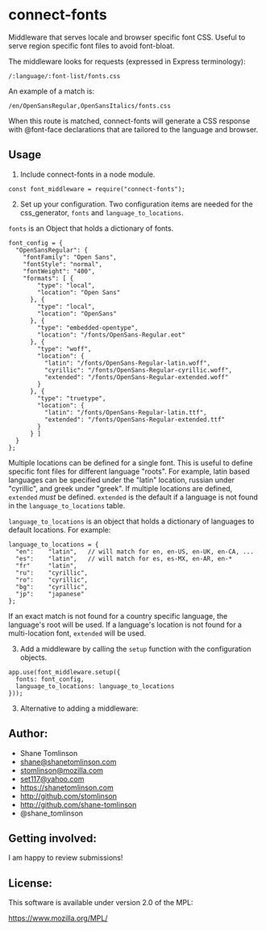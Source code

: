 # connect-fonts

Middleware that serves locale and browser specific font CSS. Useful to serve
region specific font files to avoid font-bloat.

The middleware looks for requests (expressed in Express terminology):
```
/:language/:font-list/fonts.css
```

An example of a match is:
```
/en/OpenSansRegular,OpenSansItalics/fonts.css
```

When this route is matched, connect-fonts will generate a CSS response with @font-face declarations that are tailored to the language and browser.

## Usage
1. Include connect-fonts in a node module.
```
const font_middleware = require("connect-fonts");
```

2. Set up your configuration.
Two configuration items are needed for the css_generator, `fonts` and
`language_to_locations`.

`fonts` is an Object that holds a dictionary of fonts.

```
font_config = {
  "OpenSansRegular": {
    "fontFamily": "Open Sans",
    "fontStyle": "normal",
    "fontWeight": "400",
    "formats": [ {
        "type": "local",
        "location": "Open Sans"
      }, {
        "type": "local",
        "location": "OpenSans"
      }, {
        "type": "embedded-opentype",
        "location": "/fonts/OpenSans-Regular.eot"
      }, {
        "type": "woff",
        "location": {
          "latin": "/fonts/OpenSans-Regular-latin.woff",
          "cyrillic": "/fonts/OpenSans-Regular-cyrillic.woff",
          "extended": "/fonts/OpenSans-Regular-extended.woff"
        }
      }, {
        "type": "truetype",
        "location": {
          "latin": "/fonts/OpenSans-Regular-latin.ttf",
          "extended": "/fonts/OpenSans-Regular-extended.ttf"
        }
      } ]
  }
};
```

Multiple locations can be defined for a single font. This is useful to define
specific font files for different language "roots". For example, latin based
languages can be specified under the "latin" location, russian under
"cyrillic", and greek under "greek". If multiple locations are defined, `extended` *must* be defined. `extended` is the default if a language is not found in the `language_to_locations` table.

`language_to_locations` is an object that holds a dictionary of languages to
default locations. For example:

```
language_to_locations = {
  "en":    "latin",   // will match for en, en-US, en-UK, en-CA, ...
  "es":    "latin",   // will match for es, es-MX, en-AR, en-*
  "fr"     "latin",
  "ru":    "cyrillic",
  "ro":    "cyrillic",
  "bg":    "cyrillic",
  "jp":    "japanese"
};
```

If an exact match is not found for a country specific language, the language's root will be used. If a language's location is not found for a multi-location font, `extended` will be used.

3. Add a middleware by calling the `setup` function with the configuration objects.
```
app.use(font_middleware.setup({
  fonts: font_config,
  language_to_locations: language_to_locations
}));
```

3. Alternative to adding a middleware:

## Author:
* Shane Tomlinson
* shane@shanetomlinson.com
* stomlinson@mozilla.com
* set117@yahoo.com
* https://shanetomlinson.com
* http://github.com/stomlinson
* http://github.com/shane-tomlinson
* @shane_tomlinson

## Getting involved:
I am happy to review submissions!

## License:
This software is available under version 2.0 of the MPL:

  https://www.mozilla.org/MPL/


